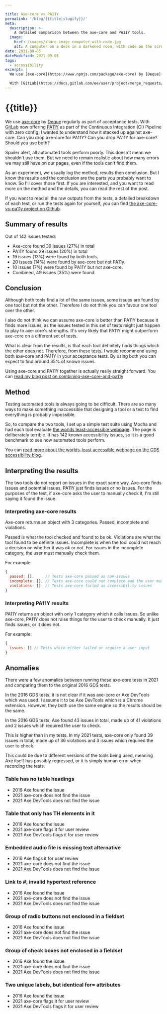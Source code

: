 ```yaml
---

title: Axe-core vs PA11Y
permalink: '/blog/{{title|slugify}}/'
meta:
  description: >-
    A detailed comparison between the axe-core and PA11Y tools.
  image:
    href: /images/share-image-computer-with-code.jpg
    alt: A computer on a desk in a darkened room, with code on the screen.
date: 2021-09-05
dateModified: 2021-09-05
tags:
  - accessibility
excerpt: |
  We use [axe-core](https://www.npmjs.com/package/axe-core) by [Deque](https://www.deque.com/) regularly as part of acceptance tests. 

  With [GitLab](https://docs.gitlab.com/ee/user/project/merge_requests/accessibility_testing.html) now offering [PA11Y](https://www.npmjs.com/package/pa11y) as part of the Continuous Integration (CI) Pipeline with zero config, I wanted to understand how it stacked up against axe-core. Can you drop axe-core for PA11Y? Can you drop PA11Y for axe-core? Should you use both?
---
```


# {{title}}

We use [axe-core](https://www.npmjs.com/package/axe-core) by [Deque](https://www.deque.com/) regularly as part of acceptance tests. With [GitLab](https://docs.gitlab.com/ee/user/project/merge_requests/accessibility_testing.html) now offering [PA11Y](https://www.npmjs.com/package/pa11y) as part of the Continuous Integration (CI) Pipeline with zero config, I wanted to understand how it stacked up against axe-core. Can you drop axe-core for PA11Y? Can you drop PA11Y for axe-core? Should you use both?

Spoiler alert, all automated tools perform poorly. This doesn't mean we shouldn't use them. But we need to remain realistic about how many errors we may still have on our pages, even if the tools can't find them.

As an experiment, we usually log the method, results then conclusion. But I know the results and the conclusion are the parts you probably want to know. So I'll cover those first. If you are interested, and you want to read more on the method and the details, you can read the rest of the post.

If you want to read all the raw outputs from the tests, a detailed breakdown of each test, or run the tests again for yourself, you can find [the axe-core-vs-pa11y project on Github](https://github.com/abbott567/axe-core-vs-pa11y).

## Summary of results

Out of 142 issues tested:
- Axe-core found 39 issues (27%) in total
- PA11Y found 29 issues (20%) in total
- 19 issues (13%) were found by both tools. 
- 20 issues (14%) were found by axe-core but not PA11y.
- 10 issues (7%) were found by PA11Y but not axe-core.
- Combined, 49 issues (35%) were found.

## Conclusion

Although both tools find a lot of the same issues, some issues are found by one tool but not the other. Therefore I do not think you can favour one tool over the other. 

I also do not think we can assume axe-core is better than PA11Y because it finds more issues, as the issues tested in this set of tests might just happen to play to axe-core's strengths. It's very likely that PA11Y might outperform axe-core on a different set of tests.

What is clear from the results, is that each tool definitely finds things which the other does not. Therefore, from these tests, I would recommend using both axe-core and PA11Y in your acceptance tests. By using both you can expect to find around 35% of known issues.

Using axe-core and PA11Y together is actually really straight forward. You can [read my blog post on combining-axe-core-and-pa11y](/blog/combining-axe-core-and-pa11y)

## Method

Testing automated tools is always going to be difficult. There are so many ways to make something inaccessible that designing a tool or a test to find everything is probably impossible. 

So, to compare the two tools, I set up a simple test suite using Mocha and had each tool evaluate [the worlds least-accessible webpage](https://alphagov.github.io/accessibility-tool-audit/test-cases.html). The page is deliberately terrible. It has 142 known accessibility issues, so it is a good benchmark to see how automated tools perform. 

You can [read more about the worlds-least accessible webpage on the GDS accessibility blog](https://accessibility.blog.gov.uk/2017/02/24/what-we-found-when-we-tested-tools-on-the-worlds-least-accessible-webpage/).

## Interpreting the results

The two tools do not report on issues in the exact same way. Axe-core finds issues and potential issues, PA11Y just finds issues or no issues. For the purposes of the test, if axe-core asks the user to manually check it, I'm still saying it found the issue.

### Interpreting axe-core results

Axe-core returns an object with 3 categories. Passed, incomplete and violations. 

Passed is what the tool checked and found to be ok. Violations are what the tool found to be definite issues. Incomplete is when the tool could not reach a decision on whether it was ok or not. For issues in the incomplete category, the user must manually check them.

For example:
```javascript
{
  passed: [],     // Tests axe-core passed as non-issues
  incomplete: [], // Tests axe-core could not complete and the user must check
  violations: []  // Tests axe-core failed as accessibility issues
}
```

### Interpreting PA11Y results
PA11Y returns an object with only 1 category which it calls issues. So unlike axe-core, PA11Y does not raise things for the user to check manually. It just finds issues, or it does not.

For example:
```javascript
{
  issues: [] // Tests which either failed or require a user input
}
```

## Anomalies

There were a few anomalies between running these axe-core tests in 2021 and comparing them to the original 2016 GDS tests.

In the 2016 GDS tests, it is not clear if it was axe-core or Axe DevTools which was used. I assume it to be Axe DevTools which is a Chrome extension. However, they both use the same engine so the results should be the same. 

In the 2016 GDS tests, Axe found 43 issues in total, made up of 41 violations and 2 issues which required the user to check. 

This is higher than in my tests. In my 2021 tests, axe-core only found 39 issues in total, made up of 36 violations and 3 issues which required the user to check.

This could be due to different versions of the tools being used, meaning Axe itself has possibly regressed, or it is simply human error when recording the tests.

### Table has no table headings 
- 2016 Axe found the issue
- 2021 axe-core does not find the issue
- 2021 Axe DevTools does not find the issue

### Table that only has TH elements in it
- 2016 Axe found the issue
- 2021 axe-core flags it for user review
- 2021 Axe DevTools flags it for user review

### Embedded audio file is missing text alternative
- 2016 Axe flags it for user review
- 2021 axe-core does not find the issue
- 2021 Axe DevTools does not find the issue

### Link to #, invalid hypertext reference
- 2016 Axe found the issue
- 2021 axe-core does not find the issue
- 2021 Axe DevTools does not find the issue

### Group of radio buttons not enclosed in a fieldset
- 2016 Axe found the issue
- 2021 axe-core does not find the issue
- 2021 Axe DevTools does not find the issue

### Group of check boxes not enclosed in a fieldset
- 2016 Axe found the issue
- 2021 axe-core does not find the issue
- 2021 Axe DevTools does not find the issue

### Two unique labels, but identical for= attributes
- 2016 Axe found the issue
- 2021 axe-core flags it for user review
- 2021 Axe DevTools flags it for user review
